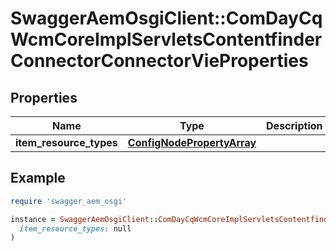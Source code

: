 # SwaggerAemOsgiClient::ComDayCqWcmCoreImplServletsContentfinderConnectorConnectorVieProperties

## Properties

| Name | Type | Description | Notes |
| ---- | ---- | ----------- | ----- |
| **item_resource_types** | [**ConfigNodePropertyArray**](ConfigNodePropertyArray.md) |  | [optional] |

## Example

```ruby
require 'swagger_aem_osgi'

instance = SwaggerAemOsgiClient::ComDayCqWcmCoreImplServletsContentfinderConnectorConnectorVieProperties.new(
  item_resource_types: null
)
```

